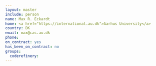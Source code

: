 ```yaml
---
layout: master
include: person
name: Max R. Eckardt
home: <a href="https://international.au.dk">Aarhus University</a>
country: DK
email: max@cas.au.dk
phone:
on_contract: yes
has_been_on_contract: no
groups:
  coderefinery:
---
```

